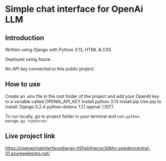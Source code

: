 # Simple chat interface for OpenAi LLM
## Introduction
Written using Django with Python 3.13, HTML & CSS

Deployed using Azure.

No API key connected to this public project.

## How to use
Create an .env file in the root folder of the project and add your OpenAI key to a variable called OPENAI_API_KEY
Install python 3.13
Install pip
Use pip to install:
Django 5.2.4
python-dotenv 1.1.1
openai 1.107.1

To run locally, go to project folder in your terminal and run: ```python manage.py runserver```

## Live project link
https://openaichatinterfacedjango-h5fwbjhwcsc3dbhy.swedencentral-01.azurewebsites.net/